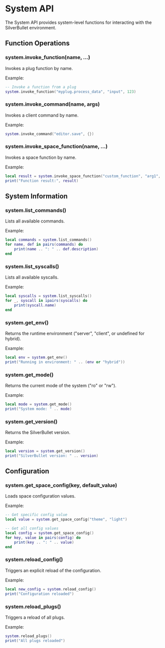 # System API

The System API provides system-level functions for interacting with the SilverBullet environment.

## Function Operations

### system.invoke_function(name, ...)
Invokes a plug function by name.

Example:
```lua
-- Invoke a function from a plug
system.invoke_function("myplug.process_data", "input", 123)
```

### system.invoke_command(name, args)
Invokes a client command by name.

Example:
```lua
system.invoke_command("editor.save", {})
```

### system.invoke_space_function(name, ...)
Invokes a space function by name.

Example:
```lua
local result = system.invoke_space_function("custom_function", "arg1", "arg2")
print("Function result:", result)
```

## System Information

### system.list_commands()
Lists all available commands.

Example:
```lua
local commands = system.list_commands()
for name, def in pairs(commands) do
    print(name .. ": " .. def.description)
end
```

### system.list_syscalls()
Lists all available syscalls.

Example:
```lua
local syscalls = system.list_syscalls()
for _, syscall in ipairs(syscalls) do
    print(syscall.name)
end
```

### system.get_env()
Returns the runtime environment ("server", "client", or undefined for hybrid).

Example:
```lua
local env = system.get_env()
print("Running in environment: " .. (env or "hybrid"))
```

### system.get_mode()
Returns the current mode of the system ("ro" or "rw").

Example:
```lua
local mode = system.get_mode()
print("System mode: " .. mode)
```

### system.get_version()
Returns the SilverBullet version.

Example:
```lua
local version = system.get_version()
print("SilverBullet version: " .. version)
```

## Configuration

### system.get_space_config(key, default_value)
Loads space configuration values.

Example:
```lua
-- Get specific config value
local value = system.get_space_config("theme", "light")

-- Get all config values
local config = system.get_space_config()
for key, value in pairs(config) do
    print(key .. ": " .. value)
end
```

### system.reload_config()
Triggers an explicit reload of the configuration.

Example:
```lua
local new_config = system.reload_config()
print("Configuration reloaded")
```

### system.reload_plugs()
Triggers a reload of all plugs.

Example:
```lua
system.reload_plugs()
print("All plugs reloaded")
``` 